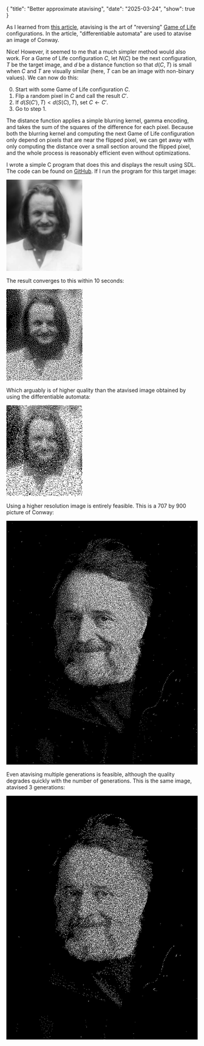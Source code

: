{
    "title": "Better approximate atavising",
    "date": "2025-03-24",
    "show": true
}


As I learned from [this article](https://hardmath123.github.io/conways-gradient.html), atavising is the art of "reversing" [Game of Life](https://en.wikipedia.org/wiki/Conway%27s_Game_of_Life) configurations. In the article, "differentiable automata" are used to atavise an image of Conway.

Nice! However, it seemed to me that a much simpler method would also work. For a Game of Life configuration $C$, let $N(C)$ be the next configuration, $T$ be the target image, and $d$ be a distance function so that $d(C, T)$ is small when $C$ and $T$ are visually similar (here, $T$ can be an image with non-binary values). We can now do this:

0. Start with some Game of Life configuration $C$.
1. Flip a random pixel in $C$ and call the result $C'$.
2. If $d(S(C'), T) < d(S(C), T)$, set $C \leftarrow C'$.
3. Go to step 1.

The distance function applies a simple blurring kernel, gamma encoding, and takes the sum of the squares of the difference for each pixel. Because both the blurring kernel and computing the next Game of Life configuration only depend on pixels that are near the flipped pixel, we can get away with only computing the distance over a small section around the flipped pixel, and the whole process is reasonably efficient even without optimizations.

I wrote a simple C program that does this and displays the result using SDL. The code can be found on [GitHub](https://github.com/rubenvannieuwpoort/conlife). If I run the program for this target image:

![Small image of Conway](images/conway_small.png)

The result converges to this within 10 seconds:

![Small atavised image of Conway](images/conway_small_atavised.png)

Which arguably is of higher quality than the atavised image obtained by using the differentiable automata:

![Original small atavised image of Conway](images/conway_small_atavised_original.png)

Using a higher resolution image is entirely feasible. This is a 707 by 900 picture of Conway:

![Large atavised image of Conway](images/conway_large_atavised.png)

Even atavising multiple generations is feasible, although the quality degrades quickly with the number of generations. This is the same image, atavised 3 generations:

![Large image of Conway atavised over multiple generations](images/conway_large_atavised_multigen.png)

